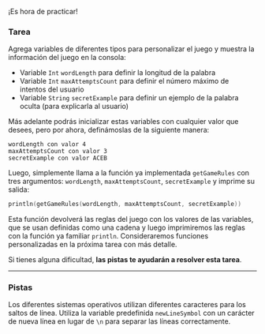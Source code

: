 ¡Es hora de practicar!

### Tarea

Agrega variables de diferentes tipos para personalizar el juego 
y muestra la información del juego en la consola:
- Variable `Int` `wordLength` para definir la longitud de la palabra
- Variable `Int` `maxAttemptsCount` para definir el número máximo de intentos del usuario
- Variable `String` `secretExample` para definir un ejemplo de la palabra oculta (para explicarla al usuario)

Más adelante podrás inicializar estas variables con cualquier valor que desees, pero por ahora, definámoslas de la siguiente manera:
```text
wordLength con valor 4
maxAttemptsCount con valor 3
secretExample con valor ACEB
```

Luego, simplemente llama a la función ya implementada `getGameRules` con tres argumentos: `wordLength`, `maxAttemptsCount`, `secretExample` y imprime su salida:
```kotlin
println(getGameRules(wordLength, maxAttemptsCount, secretExample))
```

Esta función devolverá las reglas del juego con los valores de las variables, que se usan definidas como una cadena y luego imprimiremos las reglas 
con la función ya familiar `println`.
Consideraremos funciones personalizadas en la próxima tarea con más detalle.

Si tienes alguna dificultad, **las pistas te ayudarán a resolver esta tarea**.

----

### Pistas

<div class="hint" title="Presiona para aprender sobre los saltos de línea en diferentes sistemas operativos">

  Los diferentes sistemas operativos utilizan diferentes caracteres para los saltos de línea. 
  Utiliza la variable predefinida `newLineSymbol` con un carácter de nueva línea en lugar de `\n` para 
  separar las líneas correctamente.
</div>